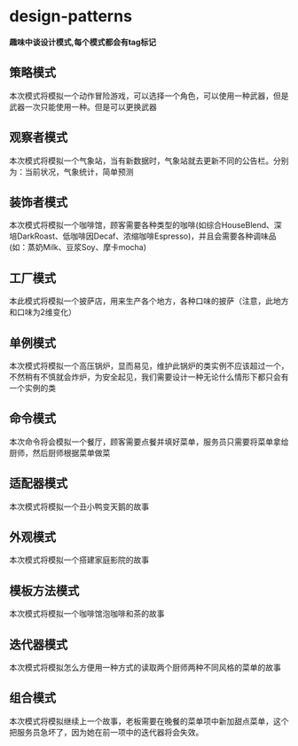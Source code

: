 # design-patterns
<b>趣味中谈设计模式,每个模式都会有tag标记</b>
<h2>策略模式</h2>
<p>本次模式将模拟一个动作冒险游戏，可以选择一个角色，可以使用一种武器，但是武器一次只能使用一种。但是可以更换武器</p>
<h2>观察者模式</h2>
<p>本次模式将模拟一个气象站，当有新数据时，气象站就去更新不同的公告栏。分别为：当前状况，气象统计，简单预测</p>
<h2>装饰者模式</h2>
<p>本次模式将模拟一个咖啡馆，顾客需要各种类型的咖啡(如综合HouseBlend、深培DarkRoast、低咖啡因Decaf、浓缩咖啡Espresso)，并且会需要各种调味品(如：蒸奶Milk、豆浆Soy、摩卡mocha)</p>
<h2>工厂模式</h2>
<p>本此模式将模拟一个披萨店，用来生产各个地方，各种口味的披萨（注意，此地方和口味为2维变化）</p>
<h2>单例模式</h2>
<p>本次模式将模拟一个高压锅炉，显而易见，维护此锅炉的类实例不应该超过一个，不然稍有不慎就会炸炉，为安全起见，我们需要设计一种无论什么情形下都只会有一个实例的类</p>
<h2>命令模式</h2>
<p>本次命令将会模拟一个餐厅，顾客需要点餐并填好菜单，服务员只需要将菜单拿给厨师，然后厨师根据菜单做菜</p>
<h2>适配器模式</h2>
<p>本次模式将模拟一个丑小鸭变天鹅的故事</p>
<h2>外观模式</h2>
<p>本次模式将模拟一个搭建家庭影院的故事</p>
<h2>模板方法模式</h2>
<p>本次模式将模拟一个咖啡馆泡咖啡和茶的故事</p>
<h2>迭代器模式</h2>
<p>本次模式将模拟怎么方便用一种方式的读取两个厨师两种不同风格的菜单的故事</p>
<h2>组合模式</h2>
<p>本次模式将模拟继续上一个故事，老板需要在晚餐的菜单项中新加甜点菜单，这个把服务员急坏了，因为她在前一项中的迭代器将会失效。</p>
